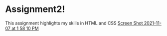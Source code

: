 # Assignment2!
This assignment highlights my skills in HTML and CSS 
[Screen Shot 2021-11-07 at 1 58 10 PM](https://user-images.githubusercontent.com/91508647/140658548-766799eb-8a78-485e-a6ea-917b7ae6b00f.png)
